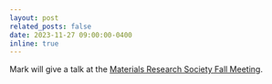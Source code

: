 ```yaml
---
layout: post
related_posts: false
date: 2023-11-27 09:00:00-0400
inline: true
---
```


Mark will give a talk at the [Materials Research Society Fall Meeting](https://www.mrs.org/meetings-events/fall-meetings-exhibits/2023-mrs-fall-meeting).
